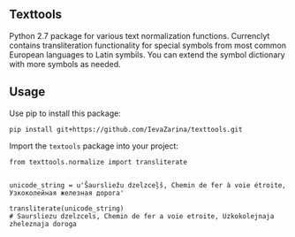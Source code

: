 ## Texttools

Python 2.7 package for various text normalization functions. Currenclyt contains transliteration functionality for special symbols from most common European languages to Latin symbils. 
You can extend the symbol dictionary with more symbols as needed.

## Usage 

Use pip to install this package:

```
pip install git+https://github.com/IevaZarina/texttools.git
``` 

Import the ```textools``` package into your project: 

```
from texttools.normalize import transliterate


unicode_string = u'Šaursliežu dzelzceļš, Chemin de fer à voie étroite, Узкоколейная железная дорога'

transliterate(unicode_string)
# Saursliezu dzelzcels, Chemin de fer a voie etroite, Uzkokolejnaja zheleznaja doroga
```